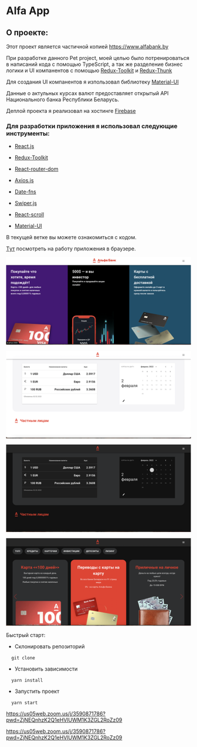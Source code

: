 # Alfa App

## О проекте:


Этот проект является частичной копией https://www.alfabank.by 

При разработке данного Pet project, моей целью было потренироваться в написаний кода с помощью TypeScript, а так же разделение бизнес логики и UI компанентов с помощью [Redux-Toolkit](https://redux-toolkit.js.org/) и [Redux-Thunk](https://github.com/reduxjs/redux-thunk)

Для создания UI компанентов я изпользовал библиотеку [Material-UI](https://mui.com/)

Данные о актульных курсах валют предоставляет открытый API Национального банка Республики Беларусь.

Деплой проекта я реализовал на хостинге [Firebase](https://firebase.google.com/)

### Для разработки приложения я использовал следующие инструменты:

- [React.js](https://reactjs.org/)

- [Redux-Toolkit](https://redux-toolkit.js.org/)

- [React-router-dom](https://v5.reactrouter.com/)

- [Axios.js](https://axios-http.com/docs/intro)

- [Date-fns](https://date-fns.org/)

- [Swiper.js](https://swiperjs.com/)

- [React-scroll](https://www.npmjs.com/package/react-scroll)

- [Material-UI](https://mui.com/)

В тeкущей ветке вы можете ознакомиться с кодом.

[Tут](https://alfa-react-application.firebaseapp.com/) посмотреть на работу приложения в браузере.

![testwork example](./images/img1.png)

![testwork example](./images/img2.png)

![testwork example](./images/img3.png)

![testwork example](./images/img4.png)

Быстрый старт:

- Склонировать репозиторий

```
  git clone
```

- Установить зависимости

```
  yarn install
```

- Запустить проект

```
  yarn start
```

https://us05web.zoom.us/j/3590871786?pwd=ZjNEQnhzK2Q1eHVlUWM1K3ZGL2RoZz09

https://us05web.zoom.us/j/3590871786?pwd=ZjNEQnhzK2Q1eHVlUWM1K3ZGL2RoZz09



